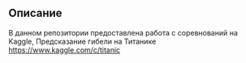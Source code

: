 Описание
--------
В данном репозитории предоставлена работа с соревнований на Kaggle, Предсказание гибели на Титанике https://www.kaggle.com/c/titanic
